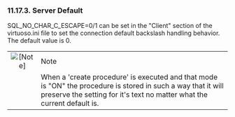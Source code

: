 <div>

<div>

<div>

<div>

### 11.17.3. Server Default

</div>

</div>

</div>

SQL_NO_CHAR_C_ESCAPE=0/1 can be set in the "Client" section of the
virtuoso.ini file to set the connection default backslash handling
behavior. The default value is 0.

<div>

|                              |                                                                                                                                                                                          |
|:----------------------------:|:-----------------------------------------------------------------------------------------------------------------------------------------------------------------------------------------|
| ![\[Note\]](images/note.png) | Note                                                                                                                                                                                     |
|                              | When a 'create procedure' is executed and that mode is "ON" the procedure is stored in such a way that it will preserve the setting for it's text no matter what the current default is. |

</div>

</div>
